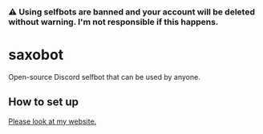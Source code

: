 ### ⚠ Using selfbots are banned and your account will be deleted without warning. I'm not responsible if this happens.

# saxobot
Open-source Discord selfbot that can be used by anyone.



## How to set up
[Please look at my website.](https://www.sparkfire298.tk/saxobot)
